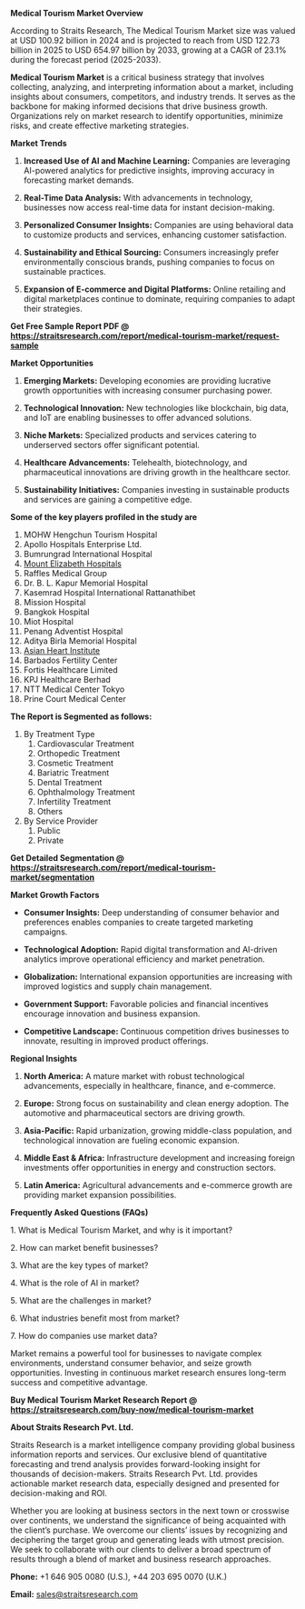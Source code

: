 <p><strong>Medical Tourism Market Overview</strong></p>
<p>According to Straits Research, The Medical Tourism Market size was valued at USD 100.92 billion in 2024 and is projected to reach from USD 122.73 billion in 2025 to USD 654.97 billion by 2033, growing at a CAGR of 23.1% during the forecast period (2025-2033).</p>
<p><strong>Medical Tourism Market</strong> is a critical business strategy that involves collecting, analyzing, and interpreting information about a market, including insights about consumers, competitors, and industry trends. It serves as the backbone for making informed decisions that drive business growth. Organizations rely on market research to identify opportunities, minimize risks, and create effective marketing strategies.</p>
<p><strong>Market Trends</strong></p>
<ol>
<li>
<p><strong>Increased Use of AI and Machine Learning:</strong> Companies are leveraging AI-powered analytics for predictive insights, improving accuracy in forecasting market demands.</p>
</li>
<li>
<p><strong>Real-Time Data Analysis:</strong> With advancements in technology, businesses now access real-time data for instant decision-making.</p>
</li>
<li>
<p><strong>Personalized Consumer Insights:</strong> Companies are using behavioral data to customize products and services, enhancing customer satisfaction.</p>
</li>
<li>
<p><strong>Sustainability and Ethical Sourcing:</strong> Consumers increasingly prefer environmentally conscious brands, pushing companies to focus on sustainable practices.</p>
</li>
<li>
<p><strong>Expansion of E-commerce and Digital Platforms:</strong> Online retailing and digital marketplaces continue to dominate, requiring companies to adapt their strategies.</p>
</li>
</ol>
<p><strong>Get Free Sample Report PDF @ <a href=https://straitsresearch.com/report/medical-tourism-market/request-sample>https://straitsresearch.com/report/medical-tourism-market/request-sample</a></strong></p>
<p><strong>Market Opportunities</strong></p>
<ol>
<li>
<p><strong>Emerging Markets:</strong> Developing economies are providing lucrative growth opportunities with increasing consumer purchasing power.</p>
</li>
<li>
<p><strong>Technological Innovation:</strong> New technologies like blockchain, big data, and IoT are enabling businesses to offer advanced solutions.</p>
</li>
<li>
<p><strong>Niche Markets:</strong> Specialized products and services catering to underserved sectors offer significant potential.</p>
</li>
<li>
<p><strong>Healthcare Advancements:</strong> Telehealth, biotechnology, and pharmaceutical innovations are driving growth in the healthcare sector.</p>
</li>
<li>
<p><strong>Sustainability Initiatives:</strong> Companies investing in sustainable products and services are gaining a competitive edge.</p>
</li>
</ol>
<div>
<div><strong>Some of the key players profiled in the study are</strong></div>
</div>
<p><ol>
<li>MOHW Hengchun Tourism Hospital</li>
<li>Apollo Hospitals Enterprise Ltd.</li>
<li>Bumrungrad International Hospital</li>
<li><a href=""https://www.mountelizabeth.com"">Mount Elizabeth Hospitals</a></li>
<li>Raffles Medical Group</li>
<li>Dr. B. L. Kapur Memorial Hospital</li>
<li>Kasemrad Hospital International Rattanathibet</li>
<li>Mission Hospital</li>
<li>Bangkok Hospital</li>
<li>Miot Hospital</li>
<li>Penang Adventist Hospital</li>
<li>Aditya Birla Memorial Hospital</li>
<li><a href=""https://asianheartinstitute.org/"">Asian Heart Institute</a></li>
<li>Barbados Fertility Center</li>
<li>Fortis Healthcare Limited</li>
<li>KPJ Healthcare Berhad</li>
<li>NTT Medical Center Tokyo</li>
<li>Prine Court Medical Center</li>
</ol></p>
<p><strong>The Report is Segmented as follows:</strong></p>
<p><ol>
<li>By Treatment Type
<ol>
<li>Cardiovascular Treatment</li>
<li>Orthopedic Treatment</li>
<li>Cosmetic Treatment</li>
<li>Bariatric Treatment</li>
<li>Dental Treatment</li>
<li>Ophthalmology Treatment</li>
<li>Infertility Treatment</li>
<li>Others</li>
</ol>
</li>
<li>By Service Provider
<ol>
<li>Public</li>
<li>Private</li>
</ol>
</li>
</ol></p>
<p><strong>Get Detailed Segmentation @ <a href=https://straitsresearch.com/report/medical-tourism-market/segmentation>https://straitsresearch.com/report/medical-tourism-market/segmentation</a></strong></p>
<p><strong>Market Growth Factors</strong></p>
<ul>
<li>
<p><strong>Consumer Insights:</strong> Deep understanding of consumer behavior and preferences enables companies to create targeted marketing campaigns.</p>
</li>
<li>
<p><strong>Technological Adoption:</strong> Rapid digital transformation and AI-driven analytics improve operational efficiency and market penetration.</p>
</li>
<li>
<p><strong>Globalization:</strong> International expansion opportunities are increasing with improved logistics and supply chain management.</p>
</li>
<li>
<p><strong>Government Support:</strong> Favorable policies and financial incentives encourage innovation and business expansion.</p>
</li>
<li>
<p><strong>Competitive Landscape:</strong> Continuous competition drives businesses to innovate, resulting in improved product offerings.</p>
</li>
</ul>
<p><strong>Regional Insights</strong></p>
<ol>
<li>
<p><strong>North America:</strong> A mature market with robust technological advancements, especially in healthcare, finance, and e-commerce.</p>
</li>
<li>
<p><strong>Europe:</strong> Strong focus on sustainability and clean energy adoption. The automotive and pharmaceutical sectors are driving growth.</p>
</li>
<li>
<p><strong>Asia-Pacific:</strong> Rapid urbanization, growing middle-class population, and technological innovation are fueling economic expansion.</p>
</li>
<li>
<p><strong>Middle East &amp; Africa:</strong> Infrastructure development and increasing foreign investments offer opportunities in energy and construction sectors.</p>
</li>
<li>
<p><strong>Latin America:</strong> Agricultural advancements and e-commerce growth are providing market expansion possibilities.</p>
</li>
</ol>
<p><strong>Frequently Asked Questions (FAQs)</strong></p>
<p>1. What is Medical Tourism Market, and why is it important?</p>
<p>2. How can market benefit businesses?</p>
<p>3. What are the key types of market?</p>
<p>4. What is the role of AI in market?</p>
<p>5. What are the challenges in market?</p>
<p>6. What industries benefit most from market?</p>
<p>7. How do companies use market data?</p>
<p>Market remains a powerful tool for businesses to navigate complex environments, understand consumer behavior, and seize growth opportunities. Investing in continuous market research ensures long-term success and competitive advantage.</p>
<p><strong>Buy Medical Tourism Market Research Report @ <a href=https://straitsresearch.com/buy-now/medical-tourism-market>https://straitsresearch.com/buy-now/medical-tourism-market</a></strong></p>
<p><strong>About Straits Research Pvt. Ltd.</strong></p>
<p>Straits Research is a market intelligence company providing global business information reports and services. Our exclusive blend of quantitative forecasting and trend analysis provides forward-looking insight for thousands of decision-makers. Straits Research Pvt. Ltd. provides actionable market research data, especially designed and presented for decision-making and ROI.</p>
<p>Whether you are looking at business sectors in the next town or crosswise over continents, we understand the significance of being acquainted with the client&rsquo;s purchase. We overcome our clients&rsquo; issues by recognizing and deciphering the target group and generating leads with utmost precision. We seek to collaborate with our clients to deliver a broad spectrum of results through a blend of market and business research approaches.</p>
<p><strong>Phone:</strong> +1 646 905 0080 (U.S.), +44 203 695 0070 (U.K.)</p>
<p><strong>Email:</strong> <u><a href=mailto:sales@straitsresearch.com>sales@straitsresearch.com</a></u></p>
